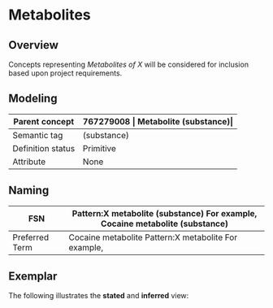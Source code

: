 # Metabolites

## Overview

Concepts representing _Metabolites of X_ will be considered for inclusion based upon project requirements.

## Modeling

| Parent concept    | 767279008 \| Metabolite (substance)\| |
| ----------------- | ------------------------------------- |
| Semantic tag      | (substance)                           |
| Definition status | Primitive                             |
| Attribute         | None                                  |

## Naming

| FSN            | Pattern:X metabolite (substance) For example, Cocaine metabolite (substance) |
| -------------- | ---------------------------------------------------------------------------- |
| Preferred Term | Cocaine metabolite Pattern:X metabolite For example,                         |

## Exemplar

The following illustrates the **stated** and **inferred** view:

<figure><img src="../../../../../../authoring/substance/images/174691622.png" alt=""><figcaption></figcaption></figure>
